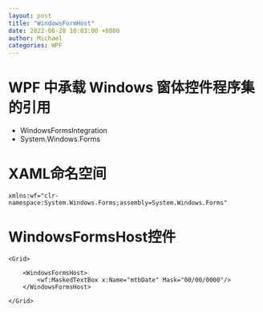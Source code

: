 ```yaml
---
layout: post
title: "WindowsFormHost"
date: 2022-06-28 10:03:00 +0800
author: Michael
categories: WPF
---
```


# WPF 中承载 Windows 窗体控件程序集的引用
- WindowsFormsIntegration
- System.Windows.Forms

# XAML命名空间
	xmlns:wf="clr-namespace:System.Windows.Forms;assembly=System.Windows.Forms"

# WindowsFormsHost控件
	<Grid>
	
	    <WindowsFormsHost>
	        <wf:MaskedTextBox x:Name="mtbDate" Mask="00/00/0000"/>
	    </WindowsFormsHost>
	
	</Grid>